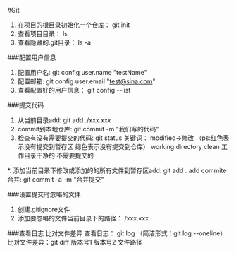 #Git
1. 在项目的根目录初始化一个仓库： git init
2. 查看项目目录： ls
3. 查看隐藏的.git目录： ls -a

###配置用户信息
1. 配置用户名: git config user.name "testName"
2. 配置邮箱: git config user.email "test@sina.com"
3. 查看配置好的用户信息： git config --list

###提交代码
1. 从当前目录add: git add ./xxx.xxx
2. commit到本地仓库: git commit -m "我们写的代码"
3. 检查有没有需要提交的代码: git status
关键词： modified->修改 （ps:红色表示没有提交到暂存区 绿色表示没有提交到仓库）
working directory clean 工作目录干净的 不需要提交的

*. 添加当前目录下修改或添加的的所有文件到暂存区add: git add . 
add commite合并: git commit -a -m "合并提交" 

###设置提交时忽略的文件
1. 创建.gitignore文件
2. 添加要忽略的文件当前目录下的路径： /xxx.xxx

###查看日志 比对文件差异
查看日志： git log （简洁形式：git log --oneline）
比对文件差异：git diff 版本号1 版本号2 文件路径
